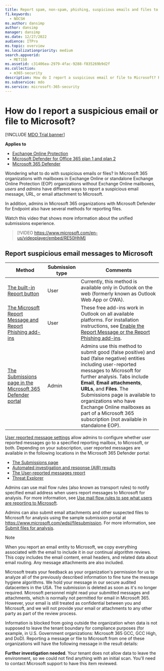 ```yaml
---
title: Report spam, non-spam, phishing, suspicious emails and files to Microsoft
f1.keywords: 
  - NOCSH
ms.author: dansimp
author: dansimp
manager: dansimp
ms.date: 12/27/2022
audience: ITPro
ms.topic: overview
ms.localizationpriority: medium
search.appverid: 
  - MET150
ms.assetid: c31406ea-2979-4fac-9288-f835269b9d2f
ms.collection: 
  - m365-security
description: How do I report a suspicious email or file to Microsoft? Report messages, URLs, email attachments and files to Microsoft for analysis. Learn to report spam email and phishing emails.
ms.subservice: mdo
ms.service: microsoft-365-security
---
```


# How do I report a suspicious email or file to Microsoft?

[!INCLUDE [MDO Trial banner](../includes/mdo-trial-banner.md)]

**Applies to**
- [Exchange Online Protection](eop-about.md)
- [Microsoft Defender for Office 365 plan 1 and plan 2](defender-for-office-365.md)
- [Microsoft 365 Defender](../defender/microsoft-365-defender.md)

Wondering what to do with suspicious emails or files? In Microsoft 365 organizations with mailboxes in Exchange Online or standalone Exchange Online Protection (EOP) organizations without Exchange Online mailboxes, *users* and *admins* have different ways to report a suspicious email message, URL, or email attachment to Microsoft.

In addition, admins in Microsoft 365 organizations with Microsoft Defender for Endpoint also have several methods for reporting files.

Watch this video that shows more information about the unified submissions experience.
> [!VIDEO https://www.microsoft.com/en-us/videoplayer/embed/RE50HhM]

## Report suspicious email messages to Microsoft

|Method|Submission type|Comments|
|---|---|---|
|[The built-in Report button](submissions-outlook-report-messages.md#use-the-built-in-report-button-in-outlook-on-the-web)|User|Currently, this method is available only in Outlook on the web (formerly known as Outlook Web App or OWA).|
|[The Microsoft Report Message and Report Phishing add-ins](submissions-outlook-report-messages.md#use-the-report-message-and-report-phishing-add-ins-in-outlook)|User|These free add-ins work in Outlook on all available platforms. For installation instructions, see [Enable the Report Message or the Report Phishing add-ins](submissions-users-report-message-add-in-configure.md).|
|[The Submissions page in the Microsoft 365 Defender portal](submissions-admin.md)|Admin|Admins use this method to submit good (false positive) and bad (false negative) entities including user-reported messages to Microsoft for further analysis. Tabs include **Email**, **Email attachments**, **URLs**, and **Files**. The Submissions page is available to organizations who have Exchange Online mailboxes as part of a Microsoft 365 subscription (not available in standalone EOP).|

[User reported message settings](submissions-user-reported-messages-files-custom-mailbox.md) allow admins to configure whether user reported messages go to a specified reporting mailbox, to Microsoft, or both. Depending on your subscription, user reported messages are available in the following locations in the Microsoft 365 Defender portal:

- [The Submissions page](submissions-admin.md)
- [Automated investigation and response (AIR) results](air-view-investigation-results.md)
- [The User-reported messages report](reports-email-security.md#user-reported-messages-report)
- [Threat Explorer](threat-explorer-views.md#email--submissions)

Admins can use mail flow rules (also known as transport rules) to notify specified email address when users report messages to Microsoft for analysis. For more information, see [Use mail flow rules to see what users are reporting to Microsoft](/exchange/security-and-compliance/mail-flow-rules/use-rules-to-see-what-users-are-reporting-to-microsoft).

Admins can also submit email attachments and other suspected files to Microsoft for analysis using the sample submission portal at <https://www.microsoft.com/wdsi/filesubmission>. For more information, see [Submit files for analysis](../intelligence/submission-guide.md).

> [!NOTE]
> When you report an email entity to Microsoft, we copy everything associated with the email to include it in our continual algorithm reviews. This copy includes the email content, email headers, and related data about email routing. Any message attachments are also included.
>
> Microsoft treats your feedback as your organization's permission for us to analyze all of the previously described information to fine tune the message hygiene algorithms. We hold your message in our secure audited datacenters in the USA. The submission is deleted as soon as it's no longer required. Microsoft personnel might read your submitted messages and attachments, which is normally not permitted for email in Microsoft 365. However, your email is still treated as confidential between you and Microsoft, and we will not provide your email or attachments to any other party as part of the review process.
>
> Information is blocked from going outside the organization when data is not supposed to leave the tenant boundary for compliance purposes (for example, in U.S. Government organizations: Microsoft 365 GCC, GCC High, and DoD). Reporting a message or file to Microsoft from one of these organizations will have the following message in the result details:
>
> **Further investigation needed**. Your tenant does not allow data to leave the environment, so we could not find anything with an initial scan. You'll need to contact Microsoft support to have this item reviewed.

